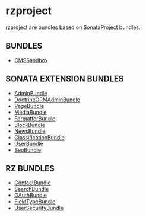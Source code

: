 # rzproject

rzproject are bundles based on SonataProject bundles.

BUNDLES
-------

* [CMSSandbox](http://rzproject.github.io/cms-sandbox)

SONATA EXTENSION BUNDLES
------------------------

* [AdminBundle](http://rzproject.github.io/AdminBundle)
* [DoctrineORMAdminBundle](http://rzproject.github.io/DoctrineORMAdminBundle)
* [PageBundle](http://rzproject.github.io/PageBundle)
* [MediaBundle](http://rzproject.github.io/MediaBundle)
* [FormatterBundle](http://rzproject.github.io/FormatterBundle)
* [BlockBundle](http://rzproject.github.io/BlockBundle)
* [NewsBundle](http://rzproject.github.io/NewsBundle)
* [ClassificationBundle](http://rzproject.github.io/ClassificationBundle)
* [UserBundle](http://rzproject.github.io/UserBundle)
* [SeoBundle](http://rzproject.github.io/SeoBundle)

RZ BUNDLES
----------

* [ContactBundle](http://rzproject.github.io/ContactBundle)
* [SearchBundle](http://rzproject.github.io/SearchBundle)
* [OAuthBundle](http://rzproject.github.io/OAuthBundle)
* [FieldTypeBundle](http://rzproject.github.io/FieldTypeBundle)
* [UserSecurityBundle]( http://rzproject.github.io/UserSecurityBundle)

